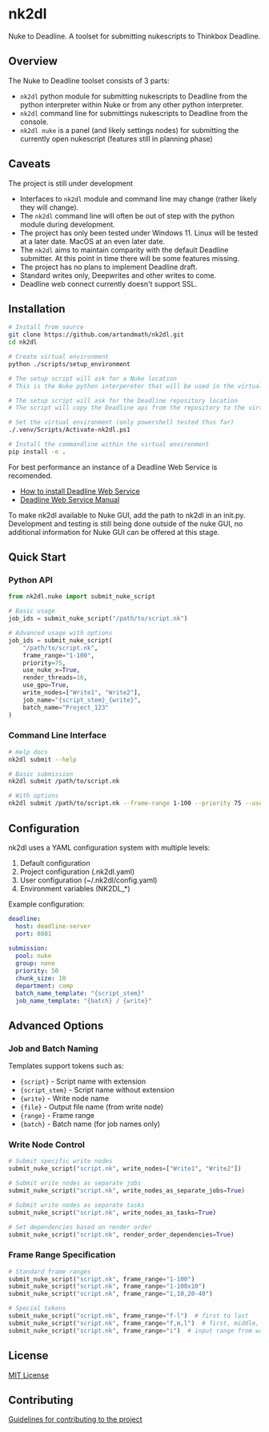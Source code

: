 # nk2dl
Nuke to Deadline. A toolset for submitting nukescripts to Thinkbox Deadline.

## Overview

The Nuke to Deadline toolset consists of 3 parts:
- `nk2dl` python module for submitting nukescripts to Deadline from the python interpreter within Nuke or from any other python interpreter.
- `nk2dl` command line for submittings nukescripts to Deadline from the console.
- `nk2dl nuke` is a panel (and likely settings nodes) for submitting the currently open nukescript (features still in planning phase)

## Caveats

The project is still under development
- Interfaces to `nk2dl` module and command line may change (rather likely they will change).
- The `nk2dl` command line will often be out of step with the python module during development. 
- The project has only been tested under Windows 11. Linux will be tested at a later date. MacOS at an even later date.
- The `nk2dl` aims to maintain comparity with the default Deadline submitter. At this point in time there will be some features missing.
- The project has no plans to implement Deadline draft.
- Standard writes only, Deepwrites and other writes to come.
- Deadline web connect currently doesn't support SSL.

## Installation

```bash
# Install from source
git clone https://github.com/artandmath/nk2dl.git
cd nk2dl

# Create virtual environment
python ./scripts/setup_environment

# The setup script will ask for a Nuke location
# This is the Nuke python interpereter that will be used in the virtual environment

# The setup script will ask for the Deadline repository location
# The script will copy the Deadline api from the repository to the virtual environemnt

# Set the virtual environment (only powershell tested thus far)
./.venv/Scripts/Activate-nk2dl.ps1

# Install the commandline within the virtual environment
pip install -e .
```

For best performance an instance of a Deadline Web Service is recomended.
- [How to install Deadline Web Service](https://docs.thinkboxsoftware.com/products/deadline/10.4/1_User%20Manual/manual/install-client-web-server-installation.html)
- [Deadline Web Service Manual](https://docs.thinkboxsoftware.com/products/deadline/10.4/1_User%20Manual/manual/web-service.html)
 
To make nk2dl available to Nuke GUI, add the path to nk2dl in an init.py. Development and testing is still being done outside of the nuke GUI, no additional information for Nuke GUI can be offered at this stage.


## Quick Start

### Python API

```python
from nk2dl.nuke import submit_nuke_script

# Basic usage
job_ids = submit_nuke_script("/path/to/script.nk")

# Advanced usage with options
job_ids = submit_nuke_script(
    "/path/to/script.nk",
    frame_range="1-100",
    priority=75,
    use_nuke_x=True,
    render_threads=16,
    use_gpu=True,
    write_nodes=["Write1", "Write2"],
    job_name="{script_stem}_{write}",
    batch_name="Project_123"
)
```

### Command Line Interface

```bash
# Help docs
nk2dl submit --help

# Basic submission
nk2dl submit /path/to/script.nk

# With options
nk2dl submit /path/to/script.nk --frame-range 1-100 --priority 75 --use-nuke-x --render-threads 16 --use-gpu
```

## Configuration

nk2dl uses a YAML configuration system with multiple levels:

1. Default configuration
2. Project configuration (.nk2dl.yaml)
3. User configuration (~/.nk2dl/config.yaml)
4. Environment variables (NK2DL_*)

Example configuration:

```yaml
deadline:
  host: deadline-server
  port: 8081
  
submission:
  pool: nuke
  group: none
  priority: 50
  chunk_size: 10
  department: comp
  batch_name_template: "{script_stem}"
  job_name_template: "{batch} / {write}"
```

## Advanced Options

### Job and Batch Naming

Templates support tokens such as:
- `{script}` - Script name with extension
- `{script_stem}` - Script name without extension
- `{write}` - Write node name
- `{file}` - Output file name (from write node)
- `{range}` - Frame range
- `{batch}` - Batch name (for job names only)

### Write Node Control

```python
# Submit specific write nodes
submit_nuke_script("script.nk", write_nodes=["Write1", "Write2"])

# Submit write nodes as separate jobs
submit_nuke_script("script.nk", write_nodes_as_separate_jobs=True)

# Submit write nodes as separate tasks
submit_nuke_script("script.nk", write_nodes_as_tasks=True)

# Set dependencies based on render order
submit_nuke_script("script.nk", render_order_dependencies=True)
```

### Frame Range Specification

```python
# Standard frame ranges
submit_nuke_script("script.nk", frame_range="1-100")
submit_nuke_script("script.nk", frame_range="1-100x10")
submit_nuke_script("script.nk", frame_range="1,10,20-40")

# Special tokens
submit_nuke_script("script.nk", frame_range="f-l")  # first to last
submit_nuke_script("script.nk", frame_range="f,m,l")  # first, middle, last
submit_nuke_script("script.nk", frame_range="i")  # input range from write node
```

## License

[MIT License](./LICENSE)

## Contributing

[Guidelines for contributing to the project](./docs/contributing.md)
